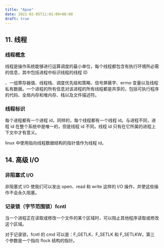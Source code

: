 ```yaml
---
title: "Apue"
date: 2021-02-05T11:01:09+08:00
draft: true
---
```


## 11. 线程

### 线程概念

线程是操作系统能够进行运算调度的最小单位，每个线程都包含有执行环境所必需的信息，其中包括进程中标识线程的线程 ID

、一组寄存器值、线程栈、调度优先级和策略、信号屏蔽字、errno 变量以及线程私有数据。一个进程的所有信息对该进程的所有线程都是共享的，包括可执行程序的代码、全局内存和堆内存、栈以及文件描述符。

### 线程标识

每个进程都有一个进程 id，同样的，每个线程都有一个线程 id。与进程不同，进程 id 在整个系统中是唯一的，但是线程 id 不同，线程 id 只有在它所属的进程上下文中才有意义。

linux 中使用指向线程数据结构的指针值作为线程 id。



## 14. 高级 I/O

### 非阻塞式 I/O

非阻塞式 I/O 使我们可以发出 open、read 和 write 这样的 I/O 操作，并使这些操作不会永久阻塞。



### 记录锁（字节范围锁）fcntl

当一个进程正在读取或修改一个文件的某个区域时，可以阻止其他程序读取或修改这个区域。

对于记录锁，fcntl 的 cmd 可以是：F_GETLK、F_SETLK 和 F_SETLKW，第三个参数是一个指向 flock 结构的指针。